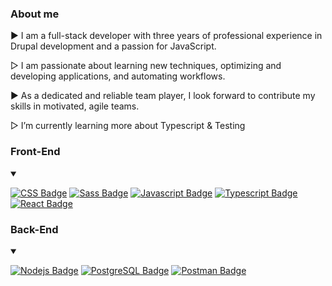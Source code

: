 ### About me


 ▶︎ I am a full-stack developer with three years of professional experience in Drupal development and a passion for JavaScript.
 
 ▷ I am passionate about learning new techniques, optimizing and developing applications, and automating workflows. 
 
 ▶︎  As a dedicated and reliable team player, I look forward to contribute my skills in motivated, agile teams. 
 
 ▷ I’m currently learning more about Typescript & Testing



### Front-End
<details open>
<summary></summary>
  
[![CSS Badge](https://img.shields.io/badge/-CSS3-1572B6?style=for-the-badge&labelColor=black&logo=css3&logoColor=1572B6)](#) [![Sass Badge](https://img.shields.io/badge/-SASS-CC6699?style=for-the-badge&labelColor=black&logo=sass&logoColor=CC6699)](#) [![Javascript Badge](https://img.shields.io/badge/-Javascript-F0DB4F?style=for-the-badge&labelColor=black&logo=javascript&logoColor=F0DB4F)](#) [![Typescript Badge](https://img.shields.io/badge/-Typescript-3178C6?style=for-the-badge&labelColor=black&logo=typescript&logoColor=3178C6)](#) [![React Badge](https://img.shields.io/badge/-React-61DAFB?style=for-the-badge&labelColor=black&logo=react&logoColor=61DAFB)](#) 
</details>

### Back-End
<details open>
<summary></summary>
  
 [![Nodejs Badge](https://img.shields.io/badge/-Nodejs-3C873A?style=for-the-badge&labelColor=black&logo=node.js&logoColor=3C873A)](#) 
 [![PostgreSQL Badge](https://img.shields.io/badge/-PostgreSQL-4169E1?style=for-the-badge&labelColor=black&logo=postgreSQL&logoColor=4169E1)](#) [![Postman Badge](https://img.shields.io/badge/-Postman-FF6C37?style=for-the-badge&labelColor=black&logo=postman&logoColor=FF6C37)](#)
  
</details>



